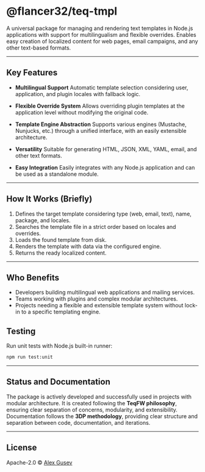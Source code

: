 # @flancer32/teq-tmpl

A universal package for managing and rendering text templates in Node.js applications with support for multilingualism and flexible overrides. Enables easy creation of localized content for web pages, email campaigns, and any other text-based formats.

---

## Key Features

* **Multilingual Support**
  Automatic template selection considering user, application, and plugin locales with fallback logic.

* **Flexible Override System**
  Allows overriding plugin templates at the application level without modifying the original code.

* **Template Engine Abstraction**
  Supports various engines (Mustache, Nunjucks, etc.) through a unified interface, with an easily extensible architecture.

* **Versatility**
  Suitable for generating HTML, JSON, XML, YAML, email, and other text formats.

* **Easy Integration**
  Easily integrates with any Node.js application and can be used as a standalone module.

---

## How It Works (Briefly)

1. Defines the target template considering type (web, email, text), name, package, and locales.
2. Searches the template file in a strict order based on locales and overrides.
3. Loads the found template from disk.
4. Renders the template with data via the configured engine.
5. Returns the ready localized content.

---

## Who Benefits

* Developers building multilingual web applications and mailing services.
* Teams working with plugins and complex modular architectures.
* Projects needing a flexible and extensible template system without lock-in to a specific templating engine.

## Testing

Run unit tests with Node.js built-in runner:

```bash
npm run test:unit
```

---

## Status and Documentation

The package is actively developed and successfully used in projects with modular architecture. It is created following the **TeqFW philosophy**, ensuring clear separation of concerns, modularity, and extensibility. Documentation follows the **3DP methodology**, providing clear structure and separation between code, documentation, and iterations.

---

## License

Apache-2.0 © [Alex Gusev](https://github.com/flancer64)
